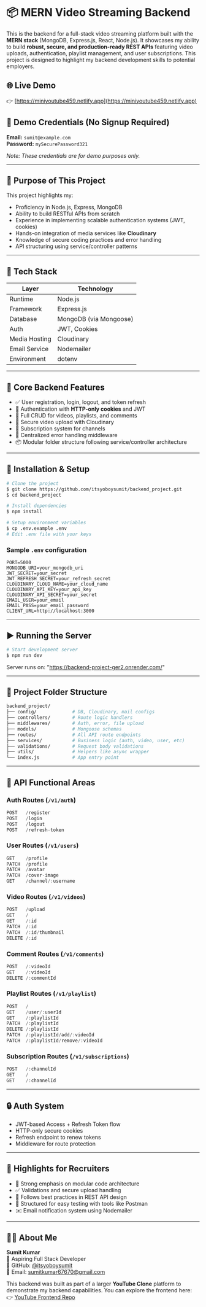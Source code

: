 # 📦 MERN Video Streaming Backend

This is the backend for a full-stack video streaming platform built with the **MERN stack** (MongoDB, Express.js, React, Node.js). It showcases my ability to build **robust, secure, and production-ready REST APIs** featuring video uploads, authentication, playlist management, and user subscriptions. This project is designed to highlight my backend development skills to potential employers.

## 🌐 Live Demo

👉 [https://miniyoutube459.netlify.app](https://miniyoutube459.netlify.app)

## 🧪 Demo Credentials (No Signup Required)

**Email:** `sumit@example.com`  
**Password:** `mySecurePassword321`

*Note: These credentials are for demo purposes only.*

---

## 🎯 Purpose of This Project

This project highlights my:
- Proficiency in Node.js, Express, MongoDB
- Ability to build RESTful APIs from scratch
- Experience in implementing scalable authentication systems (JWT, cookies)
- Hands-on integration of media services like **Cloudinary**
- Knowledge of secure coding practices and error handling
- API structuring using service/controller patterns

---

## 🧰 Tech Stack

| Layer         | Technology              |
|--------------|--------------------------|
| Runtime       | Node.js                 |
| Framework     | Express.js              |
| Database      | MongoDB (via Mongoose)  |
| Auth          | JWT, Cookies            |
| Media Hosting | Cloudinary              |
| Email Service | Nodemailer              |
| Environment   | dotenv                  |

---

## 🧪 Core Backend Features

- ✅ User registration, login, logout, and token refresh
- 🔐 Authentication with **HTTP-only cookies** and JWT
- 🧾 Full CRUD for videos, playlists, and comments
- 📁 Secure video upload with Cloudinary
- 🔔 Subscription system for channels
- 🎯 Centralized error handling middleware
- 📦 Modular folder structure following service/controller architecture

---

## 🔧 Installation & Setup

```bash
# Clone the project
$ git clone https://github.com/itsyoboysumit/backend_project.git
$ cd backend_project

# Install dependencies
$ npm install

# Setup environment variables
$ cp .env.example .env
# Edit .env file with your keys
```

### Sample `.env` configuration
```env
PORT=5000
MONGODB_URI=your_mongodb_uri
JWT_SECRET=your_secret
JWT_REFRESH_SECRET=your_refresh_secret
CLOUDINARY_CLOUD_NAME=your_cloud_name
CLOUDINARY_API_KEY=your_api_key
CLOUDINARY_API_SECRET=your_secret
EMAIL_USER=your_email
EMAIL_PASS=your_email_password
CLIENT_URL=http://localhost:3000
```

---

## ▶️ Running the Server

```bash
# Start development server
$ npm run dev
```

Server runs on: "https://backend-project-ger2.onrender.com/"

---

## 📁 Project Folder Structure

```bash
backend_project/
├── config/             # DB, Cloudinary, mail configs
├── controllers/        # Route logic handlers
├── middlewares/        # Auth, error, file upload
├── models/             # Mongoose schemas
├── routes/             # All API route endpoints
├── services/           # Business logic (auth, video, user, etc)
├── validations/        # Request body validations
├── utils/              # Helpers like async wrapper
└── index.js            # App entry point
```

---

## 📌 API Functional Areas

### Auth Routes (`/v1/auth`)
```js
POST   /register
POST   /login
POST   /logout
POST   /refresh-token
```

### User Routes (`/v1/users`)
```js
GET    /profile
PATCH  /profile
PATCH  /avatar
PATCH  /cover-image
GET    /channel/:username
```

### Video Routes (`/v1/videos`)
```js
POST   /upload
GET    /
GET    /:id
PATCH  /:id
PATCH  /:id/thumbnail
DELETE /:id
```

### Comment Routes (`/v1/comments`)
```js
POST   /:videoId
GET    /:videoId
DELETE /:commentId
```

### Playlist Routes (`/v1/playlist`)
```js
POST   /
GET    /user/:userId
GET    /:playlistId
PATCH  /:playlistId
DELETE /:playlistId
PATCH  /:playlistId/add/:videoId
PATCH  /:playlistId/remove/:videoId
```

### Subscription Routes (`/v1/subscriptions`)
```js
POST   /:channelId
GET    /
GET    /:channelId
```

---

## 🔒 Auth System

- JWT-based Access + Refresh Token flow
- HTTP-only secure cookies
- Refresh endpoint to renew tokens
- Middleware for route protection

---

## 🧠 Highlights for Recruiters

- 📌 Strong emphasis on modular code architecture
- ✅ Validations and secure upload handling
- 🔄 Follows best practices in REST API design
- 🧪 Structured for easy testing with tools like Postman
- ✉️ Email notification system using Nodemailer

---

## 🙋‍♂️ About Me

**Sumit Kumar**  
💼 Aspiring Full Stack Developer  
🔗 GitHub: [@itsyoboysumit](https://github.com/itsyoboysumit)  
📧 Email: [sumitkumar67670@gmail.com](mailto:sumitkumar67670@gmail.com)


This backend was built as part of a larger **YouTube Clone** platform to demonstrate my backend capabilities. You can explore the frontend here:
👉 [YouTube Frontend Repo](https://github.com/itsyoboysumit/YouTube-frontend-)



